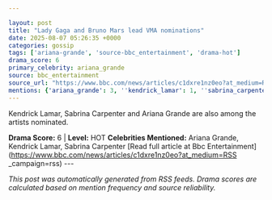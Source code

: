 ```yaml
---

layout: post
title: "Lady Gaga and Bruno Mars lead VMA nominations"
date: 2025-08-07 05:26:35 +0000
categories: gossip
tags: ['ariana-grande', 'source-bbc_entertainment', 'drama-hot']
drama_score: 6
primary_celebrity: ariana_grande
source: bbc_entertainment
source_url: "https://www.bbc.com/news/articles/c1dxre1nz0eo?at_medium=RSS&campaign=rss"
mentions: {'ariana_grande': 3, ''kendrick_lamar': 1, ''sabrina_carpenter': 2}
---
```


Kendrick Lamar, Sabrina Carpenter and Ariana Grande are also among the artists nominated.

**Drama Score:** 6 | **Level:** HOT **Celebrities Mentioned:** Ariana Grande, Kendrick Lamar, Sabrina Carpenter [Read full article at Bbc Entertainment](https://www.bbc.com/news/articles/c1dxre1nz0eo?at_medium=RSS _campaign=rss) --- 

*This post was automatically generated from RSS feeds. Drama scores are calculated based on mention frequency and source reliability.*